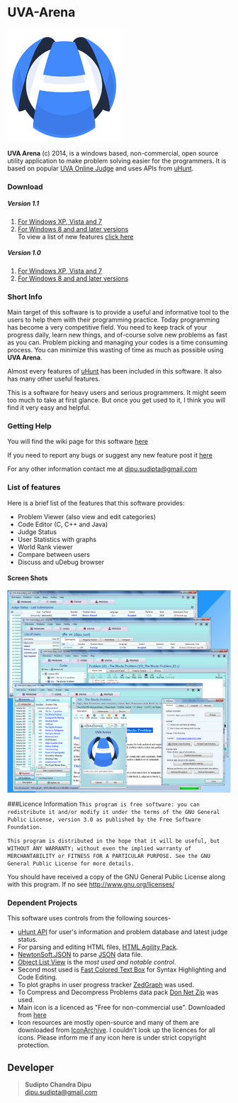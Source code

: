 # UVA-Arena

![UVA Arena Icon](Images/Main.png)

**UVA Arena** (c) 2014, is a windows based, non-commercial, open source utility application to make problem solving easier for the programmers. It is based on popular [UVA Online Judge](http://uva.onlinejudge.org/) and uses APIs from [uHunt](http://uhunt.felix-halim.net/). 

### Download 
##### Version 1.1
1. [For Windows XP, Vista and 7](https://github.com/dipu-bd/UVA-Arena/blob/master/Setup/.Net_2.0/UVA%20Arena%201.1.exe?raw=true)     
2. [For Windows 8 and and later versions](https://github.com/dipu-bd/UVA-Arena/blob/master/Setup/.Net_4.5/UVA%20Arena%201.1.exe?raw=true)     
To view a list of new features [click here](https://github.com/dipu-bd/UVA-Arena/wiki/What's-New)  

##### Version 1.0  
1. [For Windows XP, Vista and 7](https://github.com/dipu-bd/UVA-Arena/blob/master/Setup/.Net_2.0/UVA%20Arena%201.0.exe?raw=true)     
2. [For Windows 8 and and later versions](https://github.com/dipu-bd/UVA-Arena/blob/master/Setup/.Net_4.5/UVA%20Arena%201.0.exe?raw=true)  

### Short Info
Main target of this software is to provide a useful and informative tool to the users to help them with their programming practice. Today programming has become a very competitive field. You need to keep track of your progress daily, learn new things, and of-course solve new problems as fast as you can. Problem picking and managing your codes is a time consuming process. You can minimize this wasting of time as much as possible using **UVA Arena**.  

Almost every features of [uHunt](http://uhunt.felix-halim.net/) has been included in this software. It also has many other useful features.   

This is a software for heavy users and serious programmers. It might seem too much to take at first glance. But once you get used to it, I think you will find it very easy and helpful.  

### Getting Help
You will find the wiki page for this software [here](https://github.com/dipu-bd/UVA-Arena/wiki)  

If you need to report any bugs or suggest any new feature post it [here](https://github.com/dipu-bd/UVA-Arena/issues)  

For any other information contact me at <dipu.sudipta@gmail.com>  

### List of features 
Here is a brief list of the features that this software provides:    
* Problem Viewer (also view and edit categories)
* Code Editor (C, C++ and Java)
* Judge Status
* User Statistics with graphs
* World Rank viewer
* Compare between users
* Discuss and uDebug browser  

#### Screen Shots 
![Whole](https://raw.githubusercontent.com/dipu-bd/UVA-Arena/master/Images/wiki/_all_.png)  

###Licence Information
`This program is free software: you can redistribute it and/or modify it under the terms of the GNU General Public License, version 3.0 as published by the Free Software Foundation.`  

`This program is distributed in the hope that it will be useful, but WITHOUT ANY WARRANTY; without even the implied warranty of MERCHANTABILITY or FITNESS FOR A PARTICULAR PURPOSE. See the GNU General Public License for more details.`  

You should have received a copy of the GNU General Public License along with this program. If no see <http://www.gnu.org/licenses/>   

### Dependent Projects  
This software uses controls from the following sources-  
* [uHunt API](http://uhunt.felix-halim.net/api) for user's information and problem database and latest judge status. 
* For parsing and editing HTML files, [HTML Agility Pack](http://htmlagilitypack.codeplex.com/). 
* [NewtonSoft.JSON](http://james.newtonking.com/json) to parse [JSON](http://en.wikipedia.org/wiki/JSON) data file. 
* [Object List View](http://objectlistview.sourceforge.net/cs/index.html) is the _most used and notable control_. 
* Second most used is [Fast Colored Text Box](https://github.com/PavelTorgashov/FastColoredTextBox) for Syntax Highlighting and Code Editing.  
* To plot graphs in user progress tracker [ZedGraph](http://sourceforge.net/projects/zedgraph/) was used. 
* To Compress and Decompress Problems data pack [Don Net Zip](https://github.com/eropple/dotnetzip) was used. 
* Main icon is a licenced as "Free for non-commercial use". Downloaded from [here](http://www.iconarchive.com/show/stark-icons-by-fruityth1ng/Applications-icon.html)  
* Icon resources are mostly open-source and many of them are downloaded from [IconArchive](http://www.iconarchive.com/). I couldn't look up the licences for all icons. Please inform me if any icon here is under strict copyright protection.

## Developer  
> __Sudipto Chandra Dipu__  
> <dipu.sudipta@gmail.com> 
